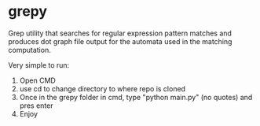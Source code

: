 # grepy
Grep utility that searches for regular expression pattern matches and produces dot graph file output for the automata used in the matching computation.

Very simple to run:

1. Open CMD
2. use cd to change directory to where repo is cloned
3. Once in the grepy folder in cmd, type "python main.py" (no quotes) and pres enter
4. Enjoy



